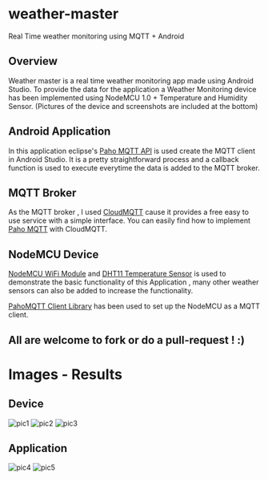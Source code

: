 # weather-master
Real Time weather monitoring using MQTT + Android

## Overview

Weather master is a real time weather monitoring app made using Android Studio. To provide the data for the application a Weather Monitoring device has been implemented using NodeMCU 1.0 + Temperature and Humidity Sensor. (Pictures of the device and screenshots are included at the bottom)

## Android Application

In this application eclipse's [Paho MQTT API](https://www.eclipse.org/paho/clients/python/docs/) is used create the MQTT client in Android Studio. It is a pretty straightforward process and a callback function is used to execute everytime the data is added to the MQTT broker.

## MQTT Broker
As the MQTT broker , I used [CloudMQTT](https://www.cloudmqtt.com/) cause it provides a free easy to use service with a simple interface. You can easily find how to implement [Paho MQTT](https://www.eclipse.org/paho/clients/python/docs/) with CloudMQTT.

## NodeMCU Device

[NodeMCU WiFi Module](https://www.ebay.com/itm/NodeMcu-Lua-WIFI-Internet-Things-development-board-based-ESP8266-CP2102-module/201542946669?epid=13003516518&hash=item2eece54f6d:g:EOIAAOSw4q9XT5mo)  and [DHT11 Temperature Sensor](https://www.ebay.com/itm/New-DHT11-Temperature-And-Relative-Humidity-Sensor-Module-For-Arduino/172129092132?epid=1051342374&hash=item2813b18224:g:hm0AAOSw401aDjdy) is used to demonstrate the basic functionality of this Application , many other weather sensors can also be added to increase the functionality. 

[PahoMQTT Client Library](https://pubsubclient.knolleary.net/api.html#publish1) has been used to set up the NodeMCU as a MQTT client.

## All are welcome to fork or do a pull-request ! :) 

# Images - Results

## Device
![pic1](https://raw.githubusercontent.com/ravindurashmin/weather-master/master/result_images/whole.jpg)
![pic2](https://raw.githubusercontent.com/ravindurashmin/weather-master/master/result_images/dht.jpg)
![pic3](https://raw.githubusercontent.com/ravindurashmin/weather-master/master/result_images/Node.jpg)

## Application
![pic4](https://raw.githubusercontent.com/ravindurashmin/weather-master/master/result_images/splash.png)
![pic5](https://raw.githubusercontent.com/ravindurashmin/weather-master/master/result_images/home.png)

